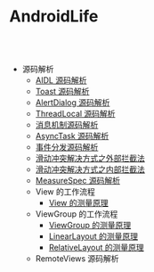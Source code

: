 AndroidLife
==

<br>
<br>

- 源码解析
    - [AIDL 源码解析](https://github.com/shadowwingz/AndroidLife/blob/master/article/AIDL%20%E6%BA%90%E7%A0%81%E8%A7%A3%E6%9E%90.md)
    - [Toast 源码解析](https://github.com/shadowwingz/AndroidLife/blob/master/article/Toast%20%E6%BA%90%E7%A0%81%E8%A7%A3%E6%9E%90.md)
    - [AlertDialog 源码解析](https://github.com/shadowwingz/AndroidLife/blob/master/article/AlertDialog%20%E6%BA%90%E7%A0%81%E8%A7%A3%E6%9E%90.md)
    - [ThreadLocal 源码解析](https://github.com/shadowwingz/AndroidLife/blob/master/article/ThreadLocal%20%E6%BA%90%E7%A0%81%E8%A7%A3%E6%9E%90.md)
    - [消息机制源码解析](https://github.com/shadowwingz/AndroidLife/blob/master/article/%E6%B6%88%E6%81%AF%E6%9C%BA%E5%88%B6%E6%BA%90%E7%A0%81%E8%A7%A3%E6%9E%90.md)
    - [AsyncTask 源码解析](https://github.com/shadowwingz/AndroidLife/blob/master/article/AsyncTask%20%E6%BA%90%E7%A0%81%E8%A7%A3%E6%9E%90.md)
    - [事件分发源码解析](https://github.com/shadowwingz/AndroidLife/blob/master/article/%E4%BA%8B%E4%BB%B6%E5%88%86%E5%8F%91%E6%BA%90%E7%A0%81%E8%A7%A3%E6%9E%90.md)
    - [滑动冲突解决方式之外部拦截法](https://github.com/shadowwingz/AndroidLife/blob/master/article/%E6%BB%91%E5%8A%A8%E5%86%B2%E7%AA%81%E8%A7%A3%E5%86%B3%E6%96%B9%E5%BC%8F%E4%B9%8B%E5%A4%96%E9%83%A8%E6%8B%A6%E6%88%AA%E6%B3%95.md)
    - [滑动冲突解决方式之内部拦截法](https://github.com/shadowwingz/AndroidLife/blob/master/article/%E6%BB%91%E5%8A%A8%E5%86%B2%E7%AA%81%E8%A7%A3%E5%86%B3%E6%96%B9%E5%BC%8F%E4%B9%8B%E5%86%85%E9%83%A8%E6%8B%A6%E6%88%AA%E6%B3%95.md)
    - [MeasureSpec 源码解析](https://github.com/shadowwingz/AndroidLife/blob/master/article/MeasureSpec%20%E6%BA%90%E7%A0%81%E8%A7%A3%E6%9E%90.md)
    - View 的工作流程
        - [View 的测量原理](https://github.com/shadowwingz/AndroidLife/blob/master/article/View%20%E7%9A%84%E6%B5%8B%E9%87%8F%E5%8E%9F%E7%90%86.md)
    - ViewGroup 的工作流程
        - [ViewGroup 的测量原理](https://github.com/shadowwingz/AndroidLife/blob/master/article/ViewGroup%20%E7%9A%84%E6%B5%8B%E9%87%8F%E5%8E%9F%E7%90%86.md)
        - [LinearLayout 的测量原理](https://github.com/shadowwingz/AndroidLife/blob/master/article/LinearLayout%20%E7%9A%84%E6%B5%8B%E9%87%8F%E5%8E%9F%E7%90%86.md)
        - [RelativeLayout 的测量原理](https://github.com/shadowwingz/AndroidLife/blob/master/article/RelativeLayout%20%E7%9A%84%E6%B5%8B%E9%87%8F%E5%8E%9F%E7%90%86.md)
    - RemoteViews 源码解析

